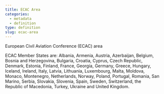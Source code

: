 ```yaml
---
title: ECAC Area
categories:
  - metadata
  - definition
type: definition
slug: ecac-area
---
```


European Civil Aviation Conference (ECAC) area

ECAC Member States are: Albania, Armenia, Austria, Azerbaijan, Belgium, Bosnia and Herzegovina, Bulgaria, Croatia, Cyprus, Czech Republic, Denmark, Estonia, Finland, France, Georgia, Germany, Greece, Hungary, Iceland, Ireland, Italy, Latvia, Lithuania, Luxembourg, Malta, Moldova, Monaco, Montenegro, Netherlands, Norway, Poland, Portugal, Romania, San Marino, Serbia, Slovakia, Slovenia, Spain, Sweden, Switzerland, the Republic of Macedonia, Turkey, Ukraine and United Kingdom.
